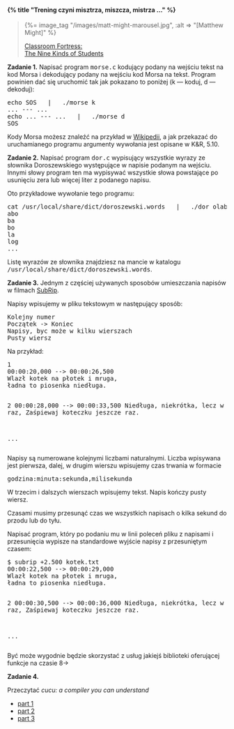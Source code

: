 #### {% title "Trening czyni misztrza, miszcza, mistrza …" %}

<blockquote>
 <p>{%= image_tag "/images/matt-might-marousel.jpg", :alt => "[Matthew Might]" %}</p>
 <p>
  <a href="http://matt.might.net/articles/nine-kinds-of-students/">Classroom Fortress:<br>
    The Nine Kinds of Students</a>
 </p>
</blockquote>

<p><b>Zadanie 1.</b>
Napisać program <kbd>morse.c</kbd> kodujący
podany na wejściu tekst na kod Morsa
i dekodujący podany na wejściu kod Morsa na tekst.
Program powinien dać się uruchomić tak jak pokazano to poniżej
(k — koduj, d — dekoduj):
</p>
<pre>echo SOS   |   ./morse k
... --- ...
echo ... --- ...   |   ./morse d
SOS
</pre>
<p>
Kody Morsa możesz znaleźć na przykład w
<a href="http://en.wikipedia.org/wiki/Morse_code">Wikipedii</a>,
a jak przekazać do uruchamianego programu argumenty wywołania
jest opisane w K&amp;R, 5.10.
</p>

<p><b>Zadanie 2.</b>
Napisać program <kbd>dor.c</kbd> wypisujący wszystkie wyrazy
ze słownika Doroszewskiego występujące w napisie podanym na wejściu.
Innymi słowy program ten ma wypisywać wszystkie słowa
powstające po usunięciu zera lub więcej liter z podanego napisu.
</p>

<p>
Oto przykładowe wywołanie tego programu:
</p>
<pre>cat /usr/local/share/dict/doroszewski.words   |   ./dor olaboga | sort
abo
ba
bo
la
log
...
</pre>
<p>
Listę wyrazów ze słownika znajdziesz na mancie w katalogu
<kbd>/usr/local/share/dict/doroszewski.words</kbd>.
</p>

<p><b>Zadanie 3.</b>
Jednym z częściej używanych sposobów umieszczania
napisów w filmach <a href="http://en.wikipedia.org/wiki/SubRip">SubRip</a>.

Napisy wpisujemy w pliku tekstowym w następujący sposób:
<pre>Kolejny numer
Początek -> Koniec
Napisy, byc może w kilku wierszach
Pusty wiersz
</pre>

<p>Na przykład:</p>
<pre>1
00:00:20,000 --> 00:00:26,500
Wlazł kotek na płotek i mruga,
ładna to piosenka niedługa.

2
00:00:28,000 --> 00:00:33,500
Niedługa, niekrótka, lecz w sam raz,
Zaśpiewaj koteczku jeszcze raz.

...
</pre>

<p>Napisy są numerowane kolejnymi liczbami naturalnymi.
Liczba wpisywana jest pierwsza, dalej, w drugim wierszu
wpisujemy czas trwania w formacie
</p>
<pre>godzina:minuta:sekunda,milisekunda
</pre>
<p>W trzecim i dalszych wierszach wpisujemy tekst.
Napis kończy pusty wiersz.</p>

<p>Czasami musimy przesunąć czas we wszystkich napisach
o kilka sekund do przodu lub do tyłu.</p>

<p>Napisać program, który po podaniu mu w linii poleceń
pliku z napisami i przesunięcia wypisze na standardowe
wyjście napisy z przesuniętym czasem:
</p>
<pre>$ subrip +2.500 kotek.txt
00:00:22,500 --> 00:00:29,000
Wlazł kotek na płotek i mruga,
ładna to piosenka niedługa.

2
00:00:30,500 --> 00:00:36,000
Niedługa, niekrótka, lecz w sam raz,
Zaśpiewaj koteczku jeszcze raz.

...
</pre>

<p>Być może wygodnie będzie skorzystać z usług jakiejś
biblioteki oferującej funkcje na czasie 8->
</p>

<p><b>Zadanie 4.</b>

<p>Przeczytać <i>cucu: a compiler you can understand</i></p>

<ul>
<li><a href="http://zserge.com/blog/cucu-part1.html">part 1</a>
<li><a href="http://zserge.com/blog/cucu-part2.html">part 2</a>
<li><a href="http://zserge.com/blog/cucu-part3.html">part 3</a>
</ul>
